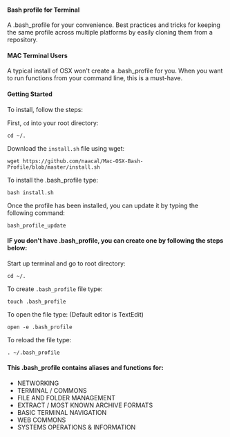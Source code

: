 #### Bash profile for Terminal

A .bash_profile for your convenience. Best practices and tricks for keeping the same profile across multiple platforms
by easily cloning them from a repository.

#### MAC Terminal Users

A typical install of OSX won't create a .bash_profile for you.
When you want to run functions from your command line, this is a must-have.

#### Getting Started

To install, follow the steps:

First, `cd` into your root directory:

```
cd ~/.
```
Download the `install.sh` file using wget:

	wget https://github.com/naacal/Mac-OSX-Bash-Profile/blob/master/install.sh

To install the .bash_profile type:

```
bash install.sh
```
Once the profile has been installed, you can update it by typing the following command:
```
bash_profile_update
```

#### IF you don't have .bash_profile, you can create one by following the steps below:

Start up terminal and go to root directory:
```
cd ~/.
```
To create `.bash_profile` file type:
```
touch .bash_profile
```
To open the file type: (Default editor is TextEdit)
```
open -e .bash_profile
```
To reload the file type:
```
. ~/.bash_profile
```

#### This .bash_profile contains aliases and functions for:

* NETWORKING
* TERMINAL / COMMONS
* FILE AND FOLDER MANAGEMENT
* EXTRACT / MOST KNOWN ARCHIVE FORMATS
* BASIC TERMINAL NAVIGATION
* WEB COMMONS
* SYSTEMS OPERATIONS & INFORMATION
